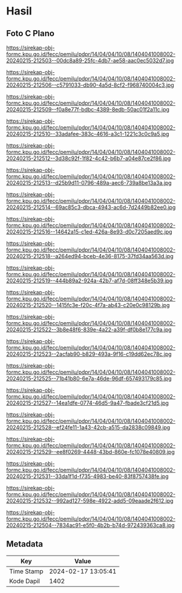 # Hasil

## Foto C Plano

https://sirekap-obj-formc.kpu.go.id/fecc/pemilu/pdpr/14/04/04/10/08/1404041008002-20240215-212503--00dc8a89-25fc-4db7-ae58-aac0ec5032d7.jpg

https://sirekap-obj-formc.kpu.go.id/fecc/pemilu/pdpr/14/04/04/10/08/1404041008002-20240215-212506--c5791033-db90-4a5d-8cf2-f968740004c3.jpg

https://sirekap-obj-formc.kpu.go.id/fecc/pemilu/pdpr/14/04/04/10/08/1404041008002-20240215-212509--f0a8e77f-bdbc-4389-8edb-50ac01f2a11c.jpg

https://sirekap-obj-formc.kpu.go.id/fecc/pemilu/pdpr/14/04/04/10/08/1404041008002-20240215-212510--33adafee-383c-4616-a3c1-1221c3c0c9a5.jpg

https://sirekap-obj-formc.kpu.go.id/fecc/pemilu/pdpr/14/04/04/10/08/1404041008002-20240215-212512--3d38c92f-1f82-4c42-b6b7-a04e87ce2f86.jpg

https://sirekap-obj-formc.kpu.go.id/fecc/pemilu/pdpr/14/04/04/10/08/1404041008002-20240215-212513--d25b9d11-0796-489a-aec6-739a8be13a3a.jpg

https://sirekap-obj-formc.kpu.go.id/fecc/pemilu/pdpr/14/04/04/10/08/1404041008002-20240215-212514--69ac85c3-dbca-4943-ac6d-7d2449b82ee0.jpg

https://sirekap-obj-formc.kpu.go.id/fecc/pemilu/pdpr/14/04/04/10/08/1404041008002-20240215-212516--14642a15-c1ed-426a-8e93-d0c7205aed9c.jpg

https://sirekap-obj-formc.kpu.go.id/fecc/pemilu/pdpr/14/04/04/10/08/1404041008002-20240215-212518--a264ed94-bceb-4e36-8175-37fd34aa563d.jpg

https://sirekap-obj-formc.kpu.go.id/fecc/pemilu/pdpr/14/04/04/10/08/1404041008002-20240215-212519--444b89a2-924a-42b7-af7d-08ff348e5b39.jpg

https://sirekap-obj-formc.kpu.go.id/fecc/pemilu/pdpr/14/04/04/10/08/1404041008002-20240215-212520--1415fc3e-f20c-4f7a-ab43-c20e0c98129b.jpg

https://sirekap-obj-formc.kpu.go.id/fecc/pemilu/pdpr/14/04/04/10/08/1404041008002-20240215-212522--3b8e48f6-839e-4a22-a39f-df0b8e177c9a.jpg

https://sirekap-obj-formc.kpu.go.id/fecc/pemilu/pdpr/14/04/04/10/08/1404041008002-20240215-212523--2acfab90-b829-493a-9f16-c19dd62ec78c.jpg

https://sirekap-obj-formc.kpu.go.id/fecc/pemilu/pdpr/14/04/04/10/08/1404041008002-20240215-212525--71b41b80-6e7a-46de-96df-657493179c85.jpg

https://sirekap-obj-formc.kpu.go.id/fecc/pemilu/pdpr/14/04/04/10/08/1404041008002-20240215-212527--14ea1dfe-0774-46d5-9a47-fbade3cf21d5.jpg

https://sirekap-obj-formc.kpu.go.id/fecc/pemilu/pdpr/14/04/04/10/08/1404041008002-20240215-212528--ef24fe11-1a43-42cb-a515-da2838c09849.jpg

https://sirekap-obj-formc.kpu.go.id/fecc/pemilu/pdpr/14/04/04/10/08/1404041008002-20240215-212529--ee8f0269-4448-43bd-860e-fc1078e40809.jpg

https://sirekap-obj-formc.kpu.go.id/fecc/pemilu/pdpr/14/04/04/10/08/1404041008002-20240215-212531--33da1f1d-f735-4983-be40-83f8757438fe.jpg

https://sirekap-obj-formc.kpu.go.id/fecc/pemilu/pdpr/14/04/04/10/08/1404041008002-20240215-212532--992ad127-598e-4922-add5-09eaade2f612.jpg

https://sirekap-obj-formc.kpu.go.id/fecc/pemilu/pdpr/14/04/04/10/08/1404041008002-20240215-212504--7834ac91-e5f0-4b2b-b74d-972439363ca8.jpg


## Metadata

| Key        | Value               |
| ---------- | ------------------- |
| Time Stamp | 2024-02-17 13:05:41 |
| Kode Dapil | 1402                |



